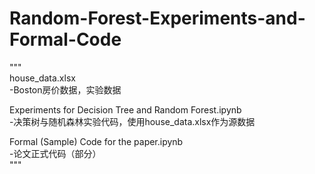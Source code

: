 # Random-Forest-Experiments-and-Formal-Code
"""  
house_data.xlsx  
-Boston房价数据，实验数据  
  
Experiments for Decision Tree and Random Forest.ipynb  
-决策树与随机森林实验代码，使用house_data.xlsx作为源数据  
  
Formal (Sample) Code for the paper.ipynb  
-论文正式代码（部分）  
"""  
